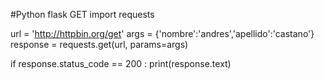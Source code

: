 #Python flask GET
import requests

url = 'http://httpbin.org/get'
args = {'nombre':'andres','apellido':'castano'}
response = requests.get(url, params=args)

if response.status_code == 200 :
	print(response.text) 

